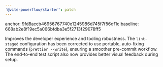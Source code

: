 ```yaml
---
'@vite-powerflow/starter': patch
---
```


anchor: 9fd8accb46956767740e1245986d745f7f56df1c
baseline: 668ab2e8f19ec5a066bfdba3e5f2713f29078ff5

Improves the developer experience and tooling robustness. The `lint-staged` configuration has been corrected to use portable, auto-fixing commands (`prettier --write`), ensuring a smoother pre-commit workflow. The end-to-end test script also now provides better visual feedback during setup.

